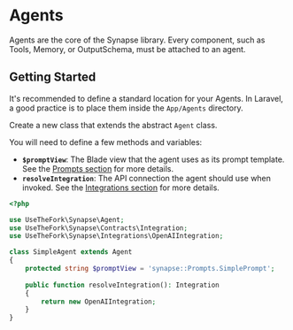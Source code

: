 # Agents

Agents are the core of the Synapse library. Every component, such as Tools, Memory, or OutputSchema, must be attached to an agent.

## Getting Started

It's recommended to define a standard location for your Agents. In Laravel, a good practice is to place them inside the `App/Agents` directory.

Create a new class that extends the abstract `Agent` class.

You will need to define a few methods and variables:

- **`$promptView`**: The Blade view that the agent uses as its prompt template. See the [Prompts section](/agents/prompts) for more details.
- **`resolveIntegration`**: The API connection the agent should use when invoked. See the [Integrations section](/agents/integrations) for more details.
```php
<?php

use UseTheFork\Synapse\Agent;
use UseTheFork\Synapse\Contracts\Integration;
use UseTheFork\Synapse\Integrations\OpenAIIntegration;

class SimpleAgent extends Agent
{
    protected string $promptView = 'synapse::Prompts.SimplePrompt';
    
    public function resolveIntegration(): Integration
    {
        return new OpenAIIntegration;
    }
}
```
